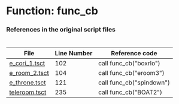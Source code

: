 # Function: func_cb
### References in the original script files

#

| File | Line Number | Reference code |
| --- | --- | --- |
| [e_cori_1.tsct](../../../out/e_cori_1.tsct#L102) | 102 | call func_cb("boxrlo") |
| [e_room_2.tsct](../../../out/e_room_2.tsct#L104) | 104 | call func_cb("eroom3") |
| [e_throne.tsct](../../../out/e_throne.tsct#L121) | 121 | call func_cb("spindown") |
| [teleroom.tsct](../../../out/teleroom.tsct#L235) | 235 | call func_cb("BOAT2") |

